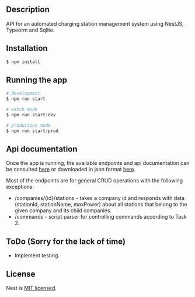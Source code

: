 ## Description

API for an automated charging station management system using NestJS, Typeorm and Sqlite.

## Installation

```bash
$ npm install
```

## Running the app

```bash
# development
$ npm run start

# watch mode
$ npm run start:dev

# production mode
$ npm run start:prod
```

## Api documentation

Once the app is running, the available endpoints and api documentation can be consulted [here](http://localhost:3000/api) or downloaded in json format [here](http://localhost:3000/api-json).

Most of the endpoints are for general CRUD operations with the following exceptions:

- /companies/{id}/stations - takes a company id and responds with data (stationId,
stationName, maxPower) about all stations that belong to the given company and its child companies.
- /commands - script parser for controlling commands according to Task 2.

## ToDo (Sorry for the lack of time)

- Implement testing.


## License

Nest is [MIT licensed](LICENSE).
